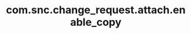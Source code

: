 ---
weight: 1370
layout: page
title: com.snc.change_request.attach.enable_copy
description: ""
value: "true"
---